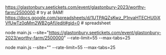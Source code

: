 https://glastonbury.seetickets.com/event/glastonbury-2023/worthy-farm/2500000 # try at 9AM!
https://docs.google.com/spreadsheets/d/1UTPAQZsKwz_P1nyaHTECHU0jXVfUwTz0qMm2WB2gAfI/edit#gid=0 # spreadsheet


node main.js --site="https://glastonbury.seetickets.com/event/glastonbury-2023/worthy-farm/2500000" --rate-limit=55 --max-tabs=25

node main.js --site="" --rate-limit=55 --max-tabs=25